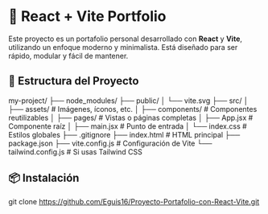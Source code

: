 # 🚀 React + Vite Portfolio

Este proyecto es un portafolio personal desarrollado con **React** y **Vite**, utilizando un enfoque moderno y minimalista. Está diseñado para ser rápido, modular y fácil de mantener.

## 📁 Estructura del Proyecto

my-project/
├── node_modules/
├── public/
│ └── vite.svg
├── src/
│ ├── assets/ # Imágenes, íconos, etc.
│ ├── components/ # Componentes reutilizables
│ ├── pages/ # Vistas o páginas completas
│ ├── App.jsx # Componente raíz
│ ├── main.jsx # Punto de entrada
│ └── index.css # Estilos globales
├── .gitignore
├── index.html # HTML principal
├── package.json
├── vite.config.js # Configuración de Vite
└── tailwind.config.js # Si usas Tailwind CSS

## 📦 Instalación

git clone https://github.com/Eguis16/Proyecto-Portafolio-con-React-Vite.git
